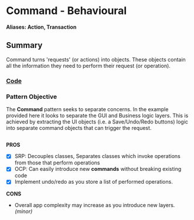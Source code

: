 # Command - Behavioural
**Aliases:
 Action, Transaction**

## Summary
Command turns 'requests' (or actions) into objects. These objects contain all the information they need to perform their request (or operation).

### [Code](https://github.com/charlesmolyneux/DesignPatterns-Swift/tree/master/Project/DesignPatterns/DesignPatterns/Behavioural/Command)

### Pattern Objective
The **Command** pattern seeks to separate concerns. In the example provided here it looks to separate the GUI and Business logic layers. This is achieved by extracting the UI objects (i.e. a Save/Undo/Redo buttons) logic into separate command objects that can trigger the request.

##

**PROS**
 - [x] SRP: Decouples classes, Separates classes which invoke operations from those that perform operations
 - [x] OCP: Can easily introduce new **commands** without breaking existing code
 - [x] Implement undo/redo as you store a list of performed operations.

**CONS**
 -  Overall app complexity may increase as you introduce new layers. *(minor)*
